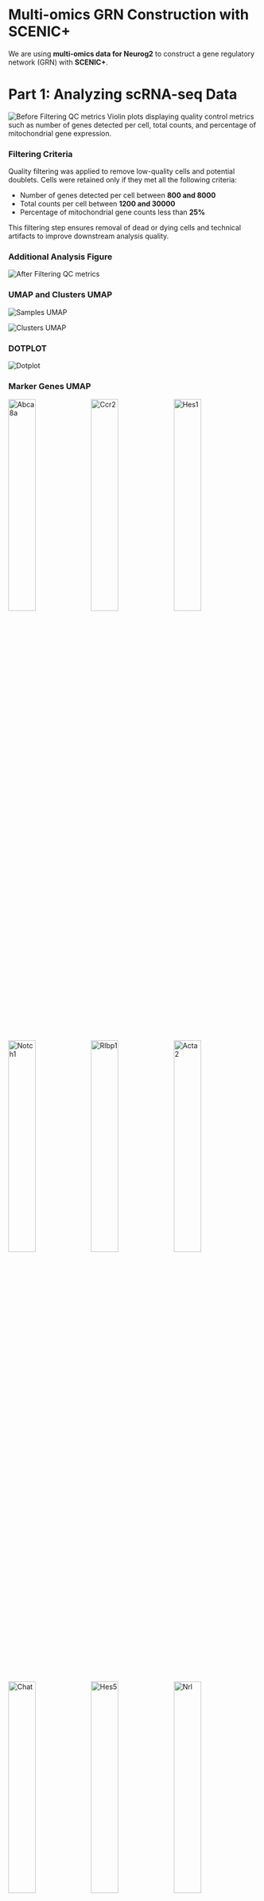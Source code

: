 # Multi-omics GRN Construction with SCENIC+  

We are using **multi-omics data for Neurog2** to construct a gene regulatory network (GRN) with **SCENIC+**.  

# Part 1: Analyzing scRNA-seq Data  

![Before Filtering QC metrics](figures/violin_QC.png)
Violin plots displaying quality control metrics such as number of genes detected per cell, total counts, and percentage of mitochondrial gene expression.

### Filtering Criteria

Quality filtering was applied to remove low-quality cells and potential doublets. Cells were retained only if they met all the following criteria:

- Number of genes detected per cell between **800 and 8000**
- Total counts per cell between **1200 and 30000**
- Percentage of mitochondrial gene counts less than **25%**

This filtering step ensures removal of dead or dying cells and technical artifacts to improve downstream analysis quality.


### Additional Analysis Figure
![After Filtering QC metrics](figures/violin_AfterQC.png)

### UMAP and Clusters UMAP


![Samples UMAP](figures/umap_clustered_mNeurog2_Samples.png)


![Clusters UMAP](figures/umap_clustered_mNeurog2_Clusters.png)

### DOTPLOT 
![Dotplot](figures/Dotplot.png) 

### Marker Genes UMAP

<img src="figures/umap_clustered_mNeurog2_Abca8a.png" alt="Abca8a" width="33%"><img src="figures/umap_clustered_mNeurog2_Ccr2.png" alt="Ccr2" width="33%"><img src="figures/umap_clustered_mNeurog2_Hes1.png" alt="Hes1" width="33%">
<img src="figures/umap_clustered_mNeurog2_Notch1.png" alt="Notch1" width="33%"><img src="figures/umap_clustered_mNeurog2_Rlbp1.png" alt="Rlbp1" width="33%"><img src="figures/umap_clustered_mNeurog2_Acta2.png" alt="Acta2" width="33%">
<img src="figures/umap_clustered_mNeurog2_Chat.png" alt="Chat" width="33%"><img src="figures/umap_clustered_mNeurog2_Hes5.png" alt="Hes5" width="33%"><img src="figures/umap_clustered_mNeurog2_Nrl.png" alt="Nrl" width="33%">
<img src="figures/umap_clustered_mNeurog2_Rpe65.png" alt="Rpe65" width="33%"><img src="figures/umap_clustered_mNeurog2_Apoe.png" alt="Apoe" width="33%"><img src="figures/umap_clustered_mNeurog2_Clusters.png" alt="Clusters" width="33%">
<img src="figures/umap_clustered_mNeurog2_Insm1.png" alt="Insm1" width="33%"><img src="figures/umap_clustered_mNeurog2_Olig2.png" alt="Olig2" width="33%"><img src="figures/umap_clustered_mNeurog2_Sebox.png" alt="Sebox" width="33%">
<img src="figures/umap_clustered_mNeurog2_Aqp4.png" alt="Aqp4" width="33%"><img src="figures/umap_clustered_mNeurog2_Csf1r.png" alt="Csf1r" width="33%"><img src="figures/umap_clustered_mNeurog2_Isl1.png" alt="Isl1" width="33%">
<img src="figures/umap_clustered_mNeurog2_Otx2.png" alt="Otx2" width="33%"><img src="figures/umap_clustered_mNeurog2_Slc17a7.png" alt="Slc17a7" width="33%"><img src="figures/umap_clustered_mNeurog2_Arr3.png" alt="Arr3" width="33%">
<img src="figures/umap_clustered_mNeurog2_Elavl3.png" alt="Elavl3" width="33%"><img src="figures/umap_clustered_mNeurog2_Kcnj8.png" alt="Kcnj8" width="33%"><img src="figures/umap_clustered_mNeurog2_Pax2.png" alt="Pax2" width="33%">
<img src="figures/umap_clustered_mNeurog2_Slc1a3.png" alt="Slc1a3" width="33%"><img src="figures/umap_clustered_mNeurog2_Ascl1.png" alt="Ascl1" width="33%"><img src="figures/umap_clustered_mNeurog2_Elavl4.png" alt="Elavl4" width="33%">
<img src="figures/umap_clustered_mNeurog2_Lhx1.png" alt="Lhx1" width="33%"><img src="figures/umap_clustered_mNeurog2_Pax6.png" alt="Pax6" width="33%"><img src="figures/umap_clustered_mNeurog2_Slc6a9.png" alt="Slc6a9" width="33%">
<img src="figures/umap_clustered_mNeurog2_Atoh7.png" alt="Atoh7" width="33%"><img src="figures/umap_clustered_mNeurog2_Emx1.png" alt="Emx1" width="33%"><img src="figures/umap_clustered_mNeurog2_Lhx2.png" alt="Lhx2" width="33%">
<img src="figures/umap_clustered_mNeurog2_Pou4f2.png" alt="Pou4f2" width="33%"><img src="figures/umap_clustered_mNeurog2_Sox11.png" alt="Sox11" width="33%"><img src="figures/umap_clustered_mNeurog2_Bsn.png" alt="Bsn" width="33%">
<img src="figures/umap_clustered_mNeurog2_Foxn4.png" alt="Foxn4" width="33%"><img src="figures/umap_clustered_mNeurog2_Lhx4.png" alt="Lhx4" width="33%"><img src="figures/umap_clustered_mNeurog2_Prdm1.png" alt="Prdm1" width="33%">
<img src="figures/umap_clustered_mNeurog2_Sox9.png" alt="Sox9" width="33%"><img src="figures/umap_clustered_mNeurog2_Cabp5.png" alt="Cabp5" width="33%"><img src="figures/umap_clustered_mNeurog2_Gad1.png" alt="Gad1" width="33%">
<img src="figures/umap_clustered_mNeurog2_Malat1.png" alt="Malat1" width="33%"><img src="figures/umap_clustered_mNeurog2_Prdx6.png" alt="Prdx6" width="33%"><img src="figures/umap_clustered_mNeurog2_Tfap2a.png" alt="Tfap2a" width="33%">
<img src="figures/umap_clustered_mNeurog2_Calb1.png" alt="Calb1" width="33%"><img src="figures/umap_clustered_mNeurog2_Gfap.png" alt="Gfap" width="33%"><img src="figures/umap_clustered_mNeurog2_mt-Atp6.png" alt="mt-Atp6" width="33%">
<img src="figures/umap_clustered_mNeurog2_Rbfox3.png" alt="Rbfox3" width="33%"><img src="figures/umap_clustered_mNeurog2_Tie1.png" alt="Tie1" width="33%"><img src="figures/umap_clustered_mNeurog2_Calb2.png" alt="Calb2" width="33%">
<img src="figures/umap_clustered_mNeurog2_Glul.png" alt="Glul" width="33%"><img src="figures/umap_clustered_mNeurog2_Neurog2.png" alt="Neurog2" width="33%"><img src="figures/umap_clustered_mNeurog2_Rho.png" alt="Rho" width="33%">
<img src="figures/umap_clustered_mNeurog2_Vim.png" alt="Vim" width="33%">





# Part 2: Analyzing scATAC Data  

![ATAC UMAP](atac_umap.png)

###GOING ON NEED MORE PLOTS TO ANNOTATE

## Barcode-to-Cluster Mapping

The following file format (`CSV`) shows how barcodes are mapped to clusters:
After annotation, we can replace the id with the cluster 


## Header of the barcode to cluster mapping 
```csv
"barcode","cluster"
"Control_CGCCTCATCCTAAGGT-1","4"
"Control_CCAGCCTGTTTGGGCG-1","0"
"Control_TTGACTAAGTCATTTC-1","2"
"Control_GACTATTCAAGGTCCT-1","0"
"Control_GCTAGCTCACAGGAAT-1","10"
"Control_AGCATCCCACCATATG-1","0"
"Control_AGGTTAGAGCGATACT-1","11"
"Control_TCTCACCAGCTTCTCA-1","2"
"Control_GGCTCAATCCTAGTTT-1","0"
"Control_TTGCATTTCTCTAGCC-1","10"
"Control_CACCTCAGTGTTTGAG-1","8"
"Control_AGTAGGATCACTCAAA-1","0"
"Control_CCTAAAGGTAAGGTTT-1","4"
"Control_GTGCTTACAGCCAGAA-1","0"
"Control_CTCTTGATCGAGGTGG-1","10"
"Control_CCTACTTCACATTGCA-1","0"
"Control_GCCTACTTCTGTAATG-1","4"
"Control_AATCCGTAGTATCGCG-1","0"
"Control_GTGGATGCAAGACTCC-1","10"

